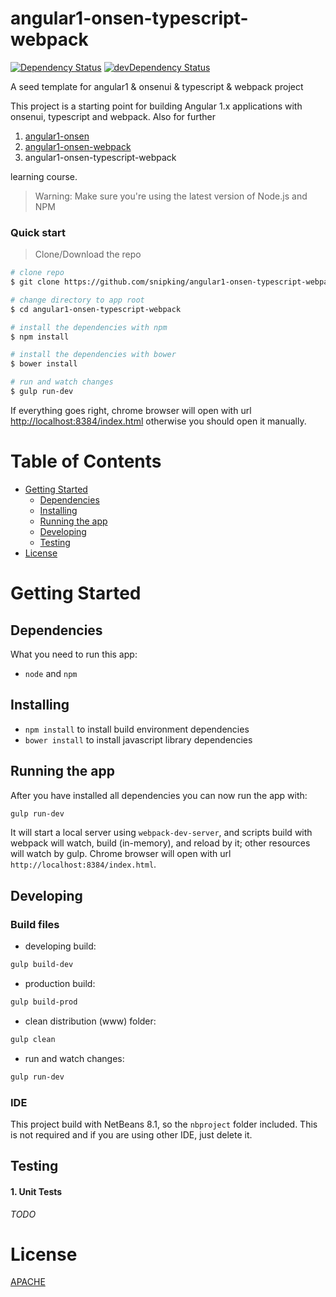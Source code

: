 # angular1-onsen-typescript-webpack

[![Dependency Status](https://david-dm.org/snipking/angular1-onsen-typescript-webpack/status.svg)](https://david-dm.org/snipking/angular1-onsen-typescript-webpack#info=dependencies) [![devDependency Status](https://david-dm.org/snipking/angular1-onsen-typescript-webpack/dev-status.svg)](https://david-dm.org/snipking/angular1-onsen-typescript-webpack#info=devDependencies)

A seed template for angular1 & onsenui & typescript & webpack project

This project is a starting point for building Angular 1.x applications with onsenui, typescript and webpack. Also for further

1. [angular1-onsen](https://github.com/snipking/angular1-onsen.git)  
2. [angular1-onsen-webpack](https://github.com/snipking/angular1-onsen-webpack.git)  
3. angular1-onsen-typescript-webpack  

learning course.

>Warning: Make sure you're using the latest version of Node.js and NPM

### Quick start

> Clone/Download the repo

```bash
# clone repo
$ git clone https://github.com/snipking/angular1-onsen-typescript-webpack.git angular1-onsen-typescript-webpack

# change directory to app root
$ cd angular1-onsen-typescript-webpack

# install the dependencies with npm
$ npm install

# install the dependencies with bower
$ bower install

# run and watch changes
$ gulp run-dev
```

If everything goes right, chrome browser will open with url [http://localhost:8384/index.html](http://localhost:8384/index.html)
otherwise you should open it manually.

# Table of Contents

* [Getting Started](#getting-started)
    * [Dependencies](#dependencies)
    * [Installing](#installing)
    * [Running the app](#running-the-app)
    * [Developing](#developing)
    * [Testing](#testing)
* [License](#license)

# Getting Started

## Dependencies

What you need to run this app:
* `node` and `npm`

## Installing

* `npm install` to install build environment dependencies
* `bower install` to install javascript library dependencies

## Running the app

After you have installed all dependencies you can now run the app with:
```bash
gulp run-dev
```

It will start a local server using `webpack-dev-server`, and scripts build with webpack will watch, build (in-memory), and reload by it; other resources will watch by gulp. Chrome browser will open with url `http://localhost:8384/index.html`.

## Developing

### Build files

* developing build:  
```bash
gulp build-dev
```
* production build:  
```bash
gulp build-prod
```
* clean distribution (www) folder:  
```bash
gulp clean
```
* run and watch changes:  
```bash
gulp run-dev
```

### IDE

This project build with NetBeans 8.1, so the `nbproject` folder included. This is not required and if you are using other IDE, just delete it.

## Testing

#### 1. Unit Tests

_TODO_

# License

[APACHE](/LICENSE)
